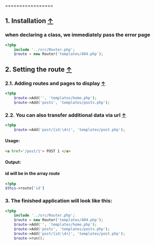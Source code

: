 <a name="index_block"></a>

=================
<a name="block1"></a>
## 1. Installation [↑](#index_block)
### when declaring a class, we immediately pass the error page

```php
<?php
    include '../src/Router.php';
    $route = new Router('templates/404.php');
```
<a name="block2"></a>
## 2. Setting the route [↑](#index_block)

<a name="block2.1"></a>
### 2.1. Adding routes and pages to display [↑](#index_block)

```php
<?php
    $route->Add('', 'templates/home.php');
    $route->Add('posts', 'templates/posts.php');
```

<a name="block2.2"></a>
### 2.2. You can also transfer additional data via url [↑](#index_block)

```php
<?php
    $route->Add('post/{id:\d+}', 'templates/post.php');
```
#### Usage:
```HTML
<a href='/post/1'> POST 1 </a>
```
#### Output:
#### id will be in the array route
```php
<?php
$this->route['id']
```
### 3. The finished application will look like this:
```php
<?php 
    include '../src/Router.php';
    $route = new Router('templates/404.php');
    $route->Add('', 'templates/home.php');
    $route->Add('posts', 'templates/posts.php');
    $route->Add('post/{id:\d+}', 'templates/post.php');
    $route->run();
```